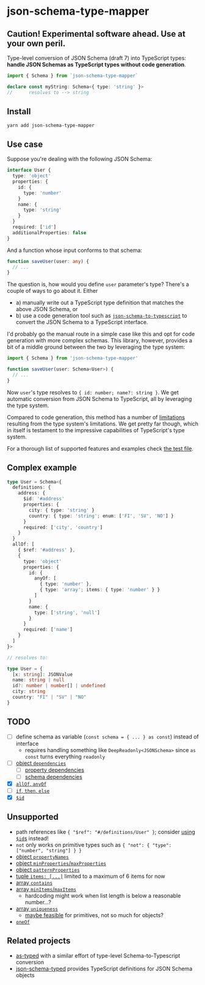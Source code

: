 # json-schema-type-mapper

## Caution! Experimental software ahead. Use at your own peril.

Type-level conversion of JSON Schema (draft 7) into TypeScript types: **handle JSON Schemas as TypeScript types without code generation**.

```typescript
import { Schema } from `json-schema-type-mapper`

declare const myString: Schema<{ type: 'string' }>
//      resolves to --> string
```

## Install

`yarn add json-schema-type-mapper`

## Use case

Suppose you're dealing with the following JSON Schema:

```typescript
interface User {
  type: 'object'
  properties: {
    id: {
      type: 'number'
    }
    name: {
      type: 'string'
    }
  }
  required: ['id']
  additionalProperties: false
}
```

And a function whose input conforms to that schema:

```typescript
function saveUser(user: any) {
  // ...
}
```

The question is, how would you define `user` parameter's type? There's a couple of ways to go about it. Either
- a) manually write out a TypeScript type definition that matches the above JSON Schema, or
- b) use a code generation tool such as [`json-schema-to-typescript`](https://github.com/bcherny/json-schema-to-typescript) to convert the JSON Schema to a TypeScript interface.

I'd probably go the manual route in a simple case like this and opt for code generation with more complex schemas. This library, however, provides a bit of a middle ground between the two by leveraging the type system:

```typescript
import { Schema } from 'json-schema-type-mapper'

function saveUser(user: Schema<User>) {
  // ...
}
```

Now `user`'s type resolves to `{ id: number; name?: string }`. We get automatic conversion from JSON Schema to TypeScript, all by leveraging the type system.

Compared to code generation, this method has a number of [limitations](#Unsupported) resulting from the type system's limitations. We get pretty far though, which in itself is testament to the impressive capabilities of TypeScript's type system.

For a thorough list of supported features and examples check [the test file](./index.test-d.ts).

## Complex example

```typescript
type User = Schema<{
  definitions: {
    address: {
      $id: '#address'
      properties: {
        city: { type: 'string' }
        country: { type: 'string'; enum: ['FI', 'SV', 'NO'] }
      }
      required: ['city', 'country']
    }
  }
  allOf: [
    { $ref: '#address' },
    {
      type: 'object'
      properties: {
        id: {
          anyOf: [
            { type: 'number' },
            { type: 'array'; items: { type: 'number' } }
          ]
        }
        name: {
          type: ['string', 'null']
        }
      }
      required: ['name']
    }
  ]
}>

// resolves to:

type User = {
  [x: string]: JSONValue
  name: string | null
  id?: number | number[] | undefined
  city: string
  country: "FI" | "SV" | "NO"
}
```

## TODO

- [ ] define schema as variable (`const schema = { ... } as const`) instead of interface
    - requires handling something like `DeepReadonly<JSONSchema>` since `as const` turns everything `readonly`
- [ ] [object `dependencies`](https://json-schema.org/understanding-json-schema/reference/object.html#dependencies)
    - [ ] [property dependencies](https://json-schema.org/understanding-json-schema/reference/object.html#property-dependencies)
    - [ ] [schema dependencies](https://json-schema.org/understanding-json-schema/reference/object.html#schema-dependencies)
- [x] [`allOf`, `anyOf`](https://json-schema.org/understanding-json-schema/reference/combining.html)
- [ ] [`if`, `then`, `else`](https://json-schema.org/understanding-json-schema/reference/conditionals.html)
- [x] [`$id`](https://json-schema.org/understanding-json-schema/structuring.html#using-id-with-ref)

## Unsupported

- path references like `{ "$ref": "#/definitions/User" }`; consider [using `$id`s](https://json-schema.org/understanding-json-schema/structuring.html#using-id-with-ref) instead!
- `not` only works on primitive types such as `{ "not": { "type": ["number", "string"] } }`
- [object `propertyNames`](https://json-schema.org/understanding-json-schema/reference/object.html#property-names)
- [object `minProperties`/`maxProperties`](https://json-schema.org/understanding-json-schema/reference/object.html#size)
- [object `patternProperties`](https://json-schema.org/understanding-json-schema/reference/object.html#pattern-properties)
- [tuple `items: [...]`](https://json-schema.org/understanding-json-schema/reference/array.html#list-validation) limited to a maximum of 6 items for now
- [array `contains`](https://json-schema.org/understanding-json-schema/reference/array.html#list-validation)
- [array `minItems`/`maxItems`](https://json-schema.org/understanding-json-schema/reference/array.html#length)
    - hardcoding might work when list length is below a reasonable number...?
- [array `uniqueness`](https://json-schema.org/understanding-json-schema/reference/array.html#uniqueness)
    - [maybe feasible](https://stackoverflow.com/a/57021889/1763012) for primitives, not so much for objects?
- [`oneOf`](https://json-schema.org/understanding-json-schema/reference/combining.html)


## Related projects

- [as-typed](https://github.com/wix-incubator/as-typed) with a similar effort of type-level Schema-to-Typescript conversion
- [json-schema-typed](https://github.com/typeslick/json-schema-typed) provides TypeScript definitions for JSON Schema objects
